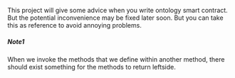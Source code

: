 This project will give some advice when you write ontology smart contract. But the potential inconvenience may be fixed later soon. But you can take this as reference to avoid annoying problems.

##### Note1
When we invoke the methods that we define within another method, there should exist something for the methods to return leftside.